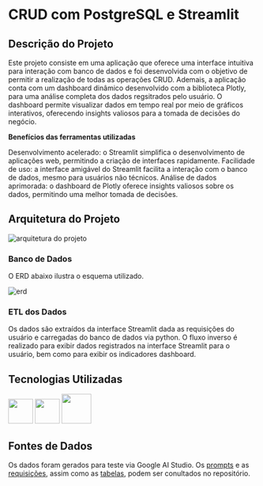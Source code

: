 # CRUD com PostgreSQL e Streamlit

## Descrição do Projeto

Este projeto consiste em uma aplicação que oferece uma interface intuitiva para interação com banco de dados e foi desenvolvida com o objetivo de permitir a realização de todas as operações CRUD. Ademais, a aplicação conta com um dashboard dinâmico desenvolvido com a biblioteca Plotly, para uma análise completa dos dados regsitrados pelo usuário. O dashboard permite visualizar dados em tempo real por meio de gráficos interativos, oferecendo insights valiosos para a tomada de decisões do negócio.

**Benefícios das ferramentas utilizadas**

Desenvolvimento acelerado: o Streamlit simplifica o desenvolvimento de aplicações web, permitindo a criação de interfaces rapidamente.
Facilidade de uso: a interface amigável do Streamlit facilita a interação com o banco de dados, mesmo para usuários não técnicos.
Análise de dados aprimorada: o dashboard de Plotly oferece insights valiosos sobre os dados, permitindo uma melhor tomada de decisões.

## Arquitetura do Projeto

![arquitetura do projeto]()

### Banco de Dados

O ERD abaixo ilustra o esquema utilizado.

![erd]()

### ETL dos Dados

Os dados são extraídos da interface Streamlit dada as requisições do usuário e carregadas do banco de dados via python. O fluxo inverso é realizado para exibir dados registrados na interface Streamlit para o usuário, bem como para exibir os indicadores dashboard.

## Tecnologias Utilizadas

<img src='https://cdn.jsdelivr.net/gh/devicons/devicon@latest/icons/python/python-original-wordmark.svg' width='50' height='50'/> 
<img src='https://cdn.jsdelivr.net/gh/devicons/devicon@latest/icons/postgresql/postgresql-plain-wordmark.svg' width='50' height='50'/> 
<img src="https://cdn.jsdelivr.net/gh/devicons/devicon@latest/icons/streamlit/streamlit-original-wordmark.svg" width="60" height="60"/> 

## Fontes de Dados

Os dados foram gerados para teste via Google AI Studio. Os [prompts](https://github.com/jorgeplatero/building_supply_stock/blob/2cbf74051f8710545d9bb2e31f8365c1bf8d1242/services/prompts.txt) e as [requisições](https://github.com/jorgeplatero/building_supply_stock/blob/2cbf74051f8710545d9bb2e31f8365c1bf8d1242/services/inserts.sql), assim como as [tabelas](https://github.com/jorgeplatero/building_supply_stock/blob/2cbf74051f8710545d9bb2e31f8365c1bf8d1242/services/tables.sql), podem ser conultados no repositório.
